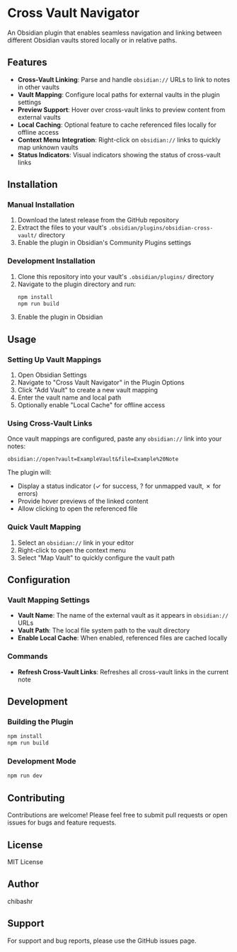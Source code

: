 # Cross Vault Navigator

An Obsidian plugin that enables seamless navigation and linking between different Obsidian vaults stored locally or in relative paths.

## Features

- **Cross-Vault Linking**: Parse and handle `obsidian://` URLs to link to notes in other vaults
- **Vault Mapping**: Configure local paths for external vaults in the plugin settings
- **Preview Support**: Hover over cross-vault links to preview content from external vaults
- **Local Caching**: Optional feature to cache referenced files locally for offline access
- **Context Menu Integration**: Right-click on `obsidian://` links to quickly map unknown vaults
- **Status Indicators**: Visual indicators showing the status of cross-vault links

## Installation

### Manual Installation

1. Download the latest release from the GitHub repository
2. Extract the files to your vault's `.obsidian/plugins/obsidian-cross-vault/` directory
3. Enable the plugin in Obsidian's Community Plugins settings

### Development Installation

1. Clone this repository into your vault's `.obsidian/plugins/` directory
2. Navigate to the plugin directory and run:
   ```bash
   npm install
   npm run build
   ```
3. Enable the plugin in Obsidian

## Usage

### Setting Up Vault Mappings

1. Open Obsidian Settings
2. Navigate to "Cross Vault Navigator" in the Plugin Options
3. Click "Add Vault" to create a new vault mapping
4. Enter the vault name and local path
5. Optionally enable "Local Cache" for offline access

### Using Cross-Vault Links

Once vault mappings are configured, paste any `obsidian://` link into your notes:

```
obsidian://open?vault=ExampleVault&file=Example%20Note
```

The plugin will:
- Display a status indicator (✓ for success, ? for unmapped vault, ✗ for errors)
- Provide hover previews of the linked content
- Allow clicking to open the referenced file

### Quick Vault Mapping

1. Select an `obsidian://` link in your editor
2. Right-click to open the context menu
3. Select "Map Vault" to quickly configure the vault path

## Configuration

### Vault Mapping Settings

- **Vault Name**: The name of the external vault as it appears in `obsidian://` URLs
- **Vault Path**: The local file system path to the vault directory
- **Enable Local Cache**: When enabled, referenced files are cached locally

### Commands

- **Refresh Cross-Vault Links**: Refreshes all cross-vault links in the current note

## Development

### Building the Plugin

```bash
npm install
npm run build
```

### Development Mode

```bash
npm run dev
```

## Contributing

Contributions are welcome! Please feel free to submit pull requests or open issues for bugs and feature requests.

## License

MIT License

## Author

chibashr

## Support

For support and bug reports, please use the GitHub issues page. 